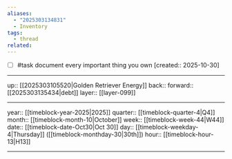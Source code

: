```yaml
---
aliases:
  - "2025303134831"
  - Inventory
tags:
  - thread
related:
---
```


- [ ] #task document every important thing you own  [created:: 2025-10-30]

***

up:: [[2025303105520|Golden Retriever Energy]]
back:: 
forward:: [[2025303135434|debt]]
layer:: [[layer-099]]

***

year:: [[timeblock-year-2025|2025]]
quarter:: [[timeblock-quarter-4|Q4]]
month:: [[timeblock-month-10|October]]
week:: [[timeblock-week-44|W44]]
date:: [[timeblock-date-Oct30|Oct 30]]
day:: [[timeblock-weekday-4|Thursday]] ([[timeblock-monthday-30|30th]])
hour:: [[timeblock-hour-13|H13]]

***
